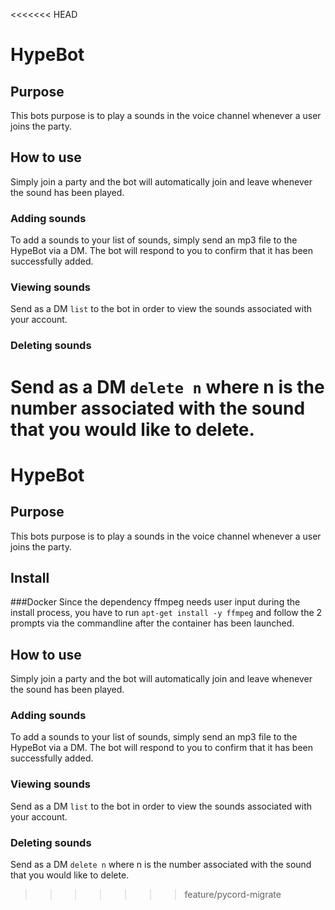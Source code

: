 <<<<<<< HEAD
# HypeBot

## Purpose

This bots purpose is to play a sounds in the voice channel whenever a user joins the party.

##  How to use

Simply join a party and the bot will automatically join and leave whenever the sound has been played.

### Adding sounds

To add a sounds to your list of sounds, simply send an mp3 file to the HypeBot via a DM. The bot will respond
to you to confirm that it has been successfully added.

### Viewing sounds

Send as a DM ```list``` to the bot in order to view the sounds associated with your account.

### Deleting sounds

Send as a DM ```delete n``` where n is the number associated with the sound that you would like to delete.
=======
# HypeBot

## Purpose

This bots purpose is to play a sounds in the voice channel whenever a user joins the party.

## Install

###Docker
Since the dependency ffmpeg needs user input during the install process, you have to run ```apt-get install -y ffmpeg``` and follow the 2 prompts via the commandline after the container has been launched.


##  How to use

Simply join a party and the bot will automatically join and leave whenever the sound has been played.

### Adding sounds

To add a sounds to your list of sounds, simply send an mp3 file to the HypeBot via a DM. The bot will respond
to you to confirm that it has been successfully added.

### Viewing sounds

Send as a DM ```list``` to the bot in order to view the sounds associated with your account.

### Deleting sounds

Send as a DM ```delete n``` where n is the number associated with the sound that you would like to delete.
>>>>>>> feature/pycord-migrate
